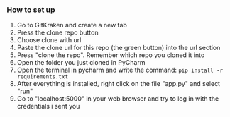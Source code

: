 ### How to set up

1. Go to GitKraken and create a new tab
2. Press the clone repo button
3. Choose clone with url
4. Paste the clone url for this repo (the green button) into the url section
5. Press "clone the repo". Remember which repo you cloned it into
6. Open the folder you just cloned in PyCharm
7. Open the terminal in pycharm and write the command: ```pip install -r requirements.txt```
8. After everything is installed, right click on the file "app.py" and select "run"
9. Go to "localhost:5000" in your web browser and try to log in with the credentials i sent you
